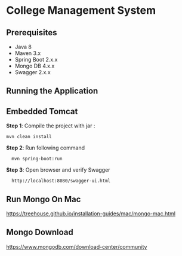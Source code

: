 College Management System
=========================

Prerequisites
--------------

* Java 8
* Maven 3.x
* Spring Boot 2.x.x
* Mongo DB 4.x.x
* Swagger 2.x.x

Running the Application
-----------------------

Embedded Tomcat
---------------
**Step 1**: Compile the project with jar :

    mvn clean install

**Step 2**: Run following command

	  mvn spring-boot:run

**Step 3**: Open browser and verify Swagger

      http://localhost:8080/swagger-ui.html
      
Run Mongo On Mac
----------------
https://treehouse.github.io/installation-guides/mac/mongo-mac.html


Mongo Download
--------------
https://www.mongodb.com/download-center/community


